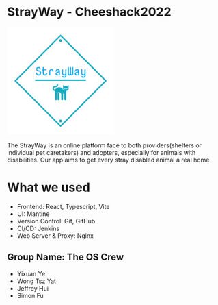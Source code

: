 # StrayWay - Cheeshack2022

<img src="https://raw.githubusercontent.com/WiscWebGroup/strayway/main/public/logo_transparent.png" height="250px"/>

The StrayWay is an online platform face to both providers(shelters or individual pet caretakers) and adopters, especially for animals with disabilities. Our app aims to get every stray disabled animal a real home.

# What we used
- Frontend: React, Typescript, Vite
- UI: Mantine
- Version Control: Git, GitHub
- CI/CD: Jenkins
- Web Server & Proxy: Nginx

## Group Name: The OS Crew
- Yixuan Ye
- Wong Tsz Yat
- Jeffrey Hui
- Simon Fu

